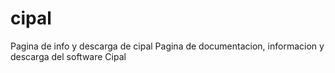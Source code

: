 # cipal
Pagina de info y descarga de cipal
Pagina de documentacion, informacion y descarga del software Cipal
